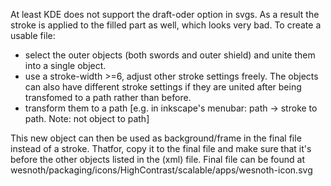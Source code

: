 At least KDE does not support the draft-oder option in svgs. As a result the stroke is applied to the filled part as well, which looks very bad.
To create a usable file:
- select the outer objects (both swords and outer shield) and unite them into a single object.
- use a stroke-width >=6, adjust other stroke settings freely. The objects can also have different stroke settings if they are united after being transfomed to a path rather than before.
- transform them to a path [e.g. in inkscape's menubar: path -> stroke to path. Note: not object to path]

This new object can then be used as background/frame in the final file instead of a stroke. Thatfor, copy it to the final file and make sure that it's before the other objects listed in the (xml) file.
Final file can be found at wesnoth/packaging/icons/HighContrast/scalable/apps/wesnoth-icon.svg
